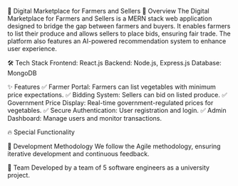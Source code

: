 🌾 Digital Marketplace for Farmers and Sellers
🚀 Overview
The Digital Marketplace for Farmers and Sellers is a MERN stack web application designed to bridge the gap between farmers and buyers. It enables farmers to list their produce and allows sellers to place bids, ensuring fair trade. The platform also features an AI-powered recommendation system to enhance user experience.

🛠️ Tech Stack
Frontend: React.js
Backend: Node.js, Express.js
Database: MongoDB

✨ Features
✅ Farmer Portal: Farmers can list vegetables with minimum price expectations.
✅ Bidding System: Sellers can bid on listed produce.
✅ Government Price Display: Real-time government-regulated prices for vegetables.
✅ Secure Authentication: User registration and login.
✅ Admin Dashboard: Manage users and monitor transactions.

🔥 Special Functionality


📌 Development Methodology
We follow the Agile methodology, ensuring iterative development and continuous feedback.

👥 Team
Developed by a team of 5 software engineers as a university project.

